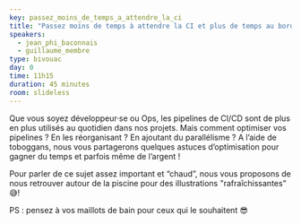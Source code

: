 ```yaml
---
key: passez_moins_de_temps_a_attendre_la_ci
title: "Passez moins de temps à attendre la CI et plus de temps au bord de la piscine"
speakers:
  - jean_phi_baconnais
  - guillaume_membre
type: bivouac
day: 0
time: 11h15
duration: 45 minutes
room: slideless
---
```


Que vous soyez développeur·se ou Ops, les pipelines de CI/CD sont de plus en plus utilisés au quotidien dans nos projets. Mais comment optimiser vos pipelines ? En les réorganisant ? En ajoutant du parallélisme ? A l’aide de toboggans, nous vous partagerons quelques astuces d’optimisation pour gagner du temps et parfois même de l’argent !

Pour parler de ce sujet assez important et “chaud”, nous vous proposons de nous retrouver autour de la piscine pour des illustrations "rafraîchissantes" 😅!

PS : pensez à vos maillots de bain pour ceux qui le souhaitent 😎